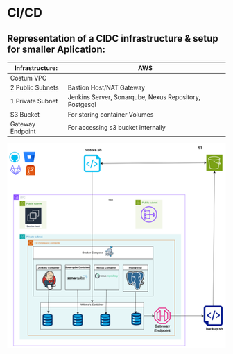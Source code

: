 
# CI/CD
## Representation of a CIDC infrastructure & setup for smaller Aplication:




|  Infrastructure:  | AWS |
| ------------- | ------------- |
| Costum VPC  |  |
| 2 Public Subnets | Bastion Host/NAT Gateway |
| 1 Private Subnet | Jenkins Server, Sonarqube, Nexus Repository, Postgesql |
| S3 Bucket | For storing container Volumes |
| Gateway Endpoint | For accessing s3 bucket internally |



![alt text](https://github.com/dev126712/cicd/blob/2d79805398c75877537e3484ff48f43334716e04/cicd.png)
